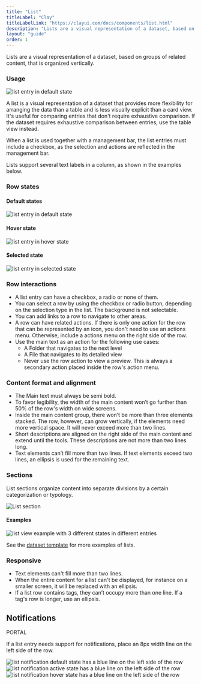 ```yaml
---
title: "List"
titleLabel: "Clay"
titleLabelLink: "https://clayui.com/docs/components/list.html"
description: "Lists are a visual representation of a dataset, based on groups of related content, that is organized vertically."
layout: "guide"
order: 1
---
```


<div class="page-description">Lists are a visual representation of a dataset, based on groups of related content, that is organized vertically.</div>

### Usage

![list entry in default state](/lexicon/images/ListViewDefault.jpg)

A list is a visual representation of a dataset that provides more flexibility for arranging the data than a table and is less visually explicit than a card view. It's useful for comparing entries that don't require exhaustive comparison. If the dataset requires exhaustive comparison between entries, use the table view instead.

When a list is used together with a management bar, the list entries must include a checkbox, as the selection and actions are reflected in the management bar.

Lists support several text labels in a column, as shown in the examples below.


### Row states

#### Default states

![list entry in default state](/lexicon/images/ListViewDefault.jpg)

#### Hover state

![list entry in hover state](/lexicon/images/ListViewHover.jpg)

#### Selected state

![list entry in selected state](/lexicon/images/ListViewActive.jpg)

### Row interactions

* A list entry can have a checkbox, a radio or none of them.
* You can select a row by using the checkbox or radio button, depending on the selection type in the list. The background is not selectable.
* You can add links to a row to navigate to other areas.
* A row can have related actions. If there is only one action for the row that can be represented by an icon, you don't need to use an actions menu. Otherwise, include a actions menu on the right side of the row.
* Use the main text as an action for the following use cases:
	* A Folder that navigates to the next level
	* A File that navigates to its detailed view
	* Never use the row action to view a preview. This is always a secondary action placed inside the row's action menu.

### Content format and alignment

* The Main text must always be semi bold.
* To favor legibility, the width of the main content won’t go further than 50% of the row's width on wide screens.
* Inside the main content group, there won’t be more than three elements stacked. The row, however, can grow vertically, if the elements need more vertical space. It will never exceed more than two lines.
* Short descriptions are aligned on the right side of the main content and extend until the tools. These descriptions are not more than two lines long.
* Text elements can’t fill more than two lines. If text elements exceed two lines, an ellipsis is used for the remaining text.


### Sections
List sections organize content into separate divisions by a certain categorization or typology.

![List section](/lexicon/images/ListViewGroupSeparator.jpg)

#### Examples

![list view example with 3 different states in different entries](/lexicon/images/ListViewExample.jpg)

See the [dataset template](../Templates/datasetTemplate.html) for more examples of lists.

### Responsive

* Text elements can't fill more than two lines.
* When the entire content for a list can't be displayed, for instance on a smaller screen, it will be replaced with an ellipsis.
* If a list row contains tags, they can’t occupy more than one line. If a tag's row is longer, use an ellipsis.

## Notifications
<span class="label label-info">PORTAL</span>

If a list entry needs support for notifications, place an 8px width line on the left side of the row.

![list notification default state has a blue line on the left side of the row](/lexicon/images/ListNotificationDefault.jpg)
![list notification active state has a blue line on the left side of the row](/lexicon/images/ListNotificationActive.jpg)
![list notification hover state has a blue line on the left side of the row](/lexicon/images/ListNotificationHover.jpg)
